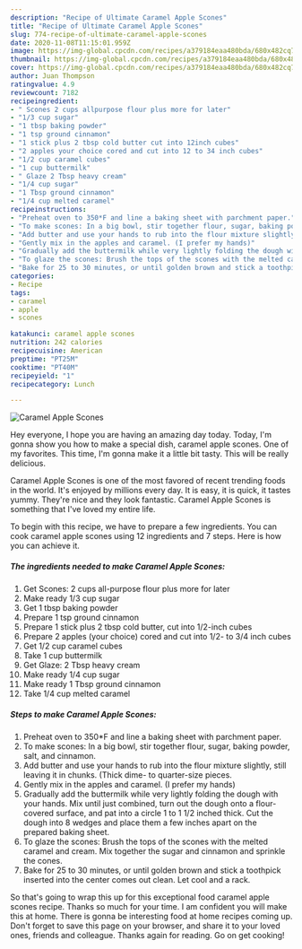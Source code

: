 ```yaml
---
description: "Recipe of Ultimate Caramel Apple Scones"
title: "Recipe of Ultimate Caramel Apple Scones"
slug: 774-recipe-of-ultimate-caramel-apple-scones
date: 2020-11-08T11:15:01.959Z
image: https://img-global.cpcdn.com/recipes/a379184eaa480bda/680x482cq70/caramel-apple-scones-recipe-main-photo.jpg
thumbnail: https://img-global.cpcdn.com/recipes/a379184eaa480bda/680x482cq70/caramel-apple-scones-recipe-main-photo.jpg
cover: https://img-global.cpcdn.com/recipes/a379184eaa480bda/680x482cq70/caramel-apple-scones-recipe-main-photo.jpg
author: Juan Thompson
ratingvalue: 4.9
reviewcount: 7182
recipeingredient:
- " Scones 2 cups allpurpose flour plus more for later"
- "1/3 cup sugar"
- "1 tbsp baking powder"
- "1 tsp ground cinnamon"
- "1 stick plus 2 tbsp cold butter cut into 12inch cubes"
- "2 apples your choice cored and cut into 12 to 34 inch cubes"
- "1/2 cup caramel cubes"
- "1 cup buttermilk"
- " Glaze 2 Tbsp heavy cream"
- "1/4 cup sugar"
- "1 Tbsp ground cinnamon"
- "1/4 cup melted caramel"
recipeinstructions:
- "Preheat oven to 350*F and line a baking sheet with parchment paper."
- "To make scones: In a big bowl, stir together flour, sugar, baking powder, salt, and cinnamon."
- "Add butter and use your hands to rub into the flour mixture slightly, still leaving it in chunks. (Thick dime- to quarter-size pieces."
- "Gently mix in the apples and caramel. (I prefer my hands)"
- "Gradually add the buttermilk while very lightly folding the dough with your hands. Mix until just combined, turn out the dough onto a flour-covered surface, and pat into a circle 1 to 1 1/2 inched thick. Cut the dough into 8 wedges and place them a few inches apart on the prepared baking sheet."
- "To glaze the scones: Brush the tops of the scones with the melted caramel and cream. Mix together the sugar and cinnamon and sprinkle the cones."
- "Bake for 25 to 30 minutes, or until golden brown and stick a toothpick inserted into the center comes out clean. Let cool and a rack."
categories:
- Recipe
tags:
- caramel
- apple
- scones

katakunci: caramel apple scones 
nutrition: 242 calories
recipecuisine: American
preptime: "PT25M"
cooktime: "PT40M"
recipeyield: "1"
recipecategory: Lunch

---
```



![Caramel Apple Scones](https://img-global.cpcdn.com/recipes/a379184eaa480bda/680x482cq70/caramel-apple-scones-recipe-main-photo.jpg)

Hey everyone, I hope you are having an amazing day today. Today, I'm gonna show you how to make a special dish, caramel apple scones. One of my favorites. This time, I'm gonna make it a little bit tasty. This will be really delicious.



Caramel Apple Scones is one of the most favored of recent trending foods in the world. It's enjoyed by millions every day. It is easy, it is quick, it tastes yummy. They're nice and they look fantastic. Caramel Apple Scones is something that I've loved my entire life.


To begin with this recipe, we have to prepare a few ingredients. You can cook caramel apple scones using 12 ingredients and 7 steps. Here is how you can achieve it.

<!--inarticleads1-->

##### The ingredients needed to make Caramel Apple Scones:

1. Get  Scones: 2 cups all-purpose flour plus more for later
1. Make ready 1/3 cup sugar
1. Get 1 tbsp baking powder
1. Prepare 1 tsp ground cinnamon
1. Prepare 1 stick plus 2 tbsp cold butter, cut into 1/2-inch cubes
1. Prepare 2 apples (your choice) cored and cut into 1/2- to 3/4 inch cubes
1. Get 1/2 cup caramel cubes
1. Take 1 cup buttermilk
1. Get  Glaze: 2 Tbsp heavy cream
1. Make ready 1/4 cup sugar
1. Make ready 1 Tbsp ground cinnamon
1. Take 1/4 cup melted caramel




<!--inarticleads2-->

##### Steps to make Caramel Apple Scones:

1. Preheat oven to 350*F and line a baking sheet with parchment paper.
1. To make scones: In a big bowl, stir together flour, sugar, baking powder, salt, and cinnamon.
1. Add butter and use your hands to rub into the flour mixture slightly, still leaving it in chunks. (Thick dime- to quarter-size pieces.
1. Gently mix in the apples and caramel. (I prefer my hands)
1. Gradually add the buttermilk while very lightly folding the dough with your hands. Mix until just combined, turn out the dough onto a flour-covered surface, and pat into a circle 1 to 1 1/2 inched thick. Cut the dough into 8 wedges and place them a few inches apart on the prepared baking sheet.
1. To glaze the scones: Brush the tops of the scones with the melted caramel and cream. Mix together the sugar and cinnamon and sprinkle the cones.
1. Bake for 25 to 30 minutes, or until golden brown and stick a toothpick inserted into the center comes out clean. Let cool and a rack.




So that's going to wrap this up for this exceptional food caramel apple scones recipe. Thanks so much for your time. I am confident you will make this at home. There is gonna be interesting food at home recipes coming up. Don't forget to save this page on your browser, and share it to your loved ones, friends and colleague. Thanks again for reading. Go on get cooking!
